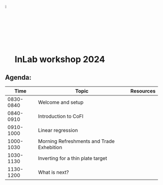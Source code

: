 # <img src="https://raw.githubusercontent.com/inlab-geo/cofi/main/docs/source/_static/latte_art_cropped.png" width="5%" style="vertical-align:bottom"/> InLab workshop 2024






## Agenda:

| Time | Topic | Resources |
| --- | --- | --- |
| 0830-0840 | Welcome and setup | |
| 0840-0910 | Introduction to CoFI | |
| 0910-1000 | Linear regression | |
| 1000-1030 | Morning Refreshments and Trade Exhebition | |
| 1030-1130 | Inverting for a thin plate target | |
| 1130-1200 | What is next? | |
